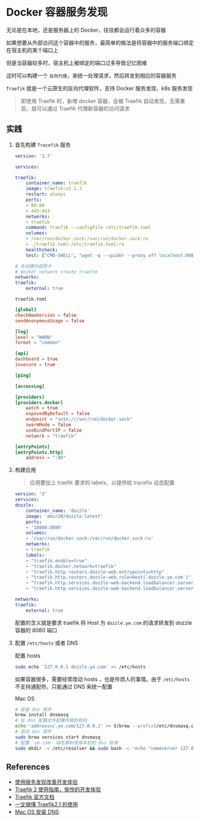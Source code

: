 
# Docker 容器服务发现

无论是在本地，还是服务器上的 Docker，往往都会运行着众多的容器

如果想要从外部访问这个容器中的服务，最简单的做法是将容器中的服务端口绑定在宿主机的某个端口上

但是当容器较多时，宿主机上被绑定的端口过多导致记忆困难

这时可以构建一个 `反向代理`，来统一处理请求，然后转发到相应的容器服务

`Traefik` 就是一个云原生的反向代理软件，支持 Docker 服务发现、k8s 服务发现

> 即使用 Traefik 时，新增 docker 容器，会被 Traefik 自动发现，无需重启，就可以通过 Traefik 代理新容器的访问请求

## 实践

1. 首先构建 `Tracefik` 服务

    ```yaml
    version: '3.7'

    services:

    traefik:
        container_name: traefik
        image: traefik:v2.1.3
        restart: always
        ports:
        - 80:80
        - 443:443
        networks:
        - traefik
        command: traefik --configFile /etc/traefik.toml
        volumes:
        - /var/run/docker.sock:/var/run/docker.sock:ro
        - ./traefik.toml:/etc/traefik.toml:ro
        healthcheck:
        test: ["CMD-SHELL", "wget -q --spider --proxy off localhost:8080/ping || exit 1"]

    # 先创建外部网卡
    # docker network create traefik
    networks:
    traefik:
        external: true
    ```

    `traefik.toml`

    ```toml
    [global]
    checkNewVersion = false
    sendAnonymousUsage = false

    [log]
    level = "WARN"
    format = "common"

    [api]
    dashboard = true
    insecure = true

    [ping]

    [accessLog]

    [providers]
    [providers.docker]
        watch = true
        exposedByDefault = false
        endpoint = "unix:///var/run/docker.sock"
        swarmMode = false
        useBindPortIP = false
        network = "traefik"

    [entryPoints]
    [entryPoints.http]
        address = ":80"
    ```

2. 构建应用

    > 应用要加上 traefik 要求的 labels，以提供给 tracefix 动态配置

    ```yaml
    version: '3'
    services:
    dozzle:
        container_name: 'dozzle'
        image: 'amir20/dozzle:latest'
        ports:
        - '18888:8080'
        volumes:
        - '/var/run/docker.sock:/var/run/docker.sock:ro'
        networks:
        - traefik
        labels:
        - "traefik.enable=true"
        - "traefik.docker.network=traefik"
        - "traefik.http.routers.dozzle-web.entrypoints=http"
        - "traefik.http.routers.dozzle-web.rule=Host(`dozzle.ye.com`)"
        - "traefik.http.services.dozzle-web-backend.loadbalancer.server.scheme=http"
        - "traefik.http.services.dozzle-web-backend.loadbalancer.server.port=8080"

    networks:
    traefik:
        external: true

    ```

    配置的含义就是要求 traefik 将 Host 为 `dozzle.ye.com` 的请求转发到 dozzle 容器的 8080 端口

3. 配置 `/etc/hosts` 或者 DNS

    配置 hosts

    ```bash
    sudo echo '127.0.0.1 dozzle.ye.com' >> /etc/hosts
    ```

    如果容器很多，需要经常改动 hosts ，也是件烦人的事情。由于 `/etc/hosts` 不支持通配符，只能通过 DNS 来统一配置

    Mac OS

    ```bash
    # 安装 dns 软件
    brew install dnsmasq
    # 在 dns 配置文件配置所需的规则
    echo 'address=/.ye.com/127.0.0.1' >> $(brew --prefix)/etc/dnsmasq.conf
    # 启动 dns 软件
    sudo brew services start dnsmasq
    # 配置 `ye.com` 域名解析使用本机的 dns 软体
    sudo mkdir -v /etc/resolver && sudo bash -c 'echo "nameserver 127.0.0.1" > /etc/resolver/ye.com'
    ```

## References

- [使用服务发现改善开发体验](https://soulteary.com/2018/06/11/use-server-side-discovery-improve-development.html)
- [Traefik 2 使用指南，愉悦的开发体验](https://juejin.cn/post/6844904053722316813)
- [Traefik 官方文档](https://doc.traefik.io/traefik/)
- [一文搞懂 Traefik2.1 的使用](https://www.qikqiak.com/post/traefik-2.1-101/)
- [Mac OS 安装 DNS](https://gist.github.com/ogrrd/5831371)